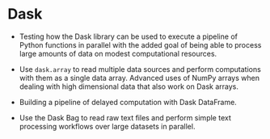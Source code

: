 # Dask

- Testing how the Dask library can be used to execute a pipeline of Python functions in parallel with the added goal of being able to process large amounts of data on modest computational resources. 

- Use `dask.array` to read multiple data sources and perform computations with them as a single data array. Advanced uses of NumPy arrays when dealing with high dimensional data that also work on Dask arrays. 

- Building a pipeline of delayed computation with Dask DataFrame.

- Use the Dask Bag to read raw text files and perform simple text processing workflows over large datasets in parallel. 
